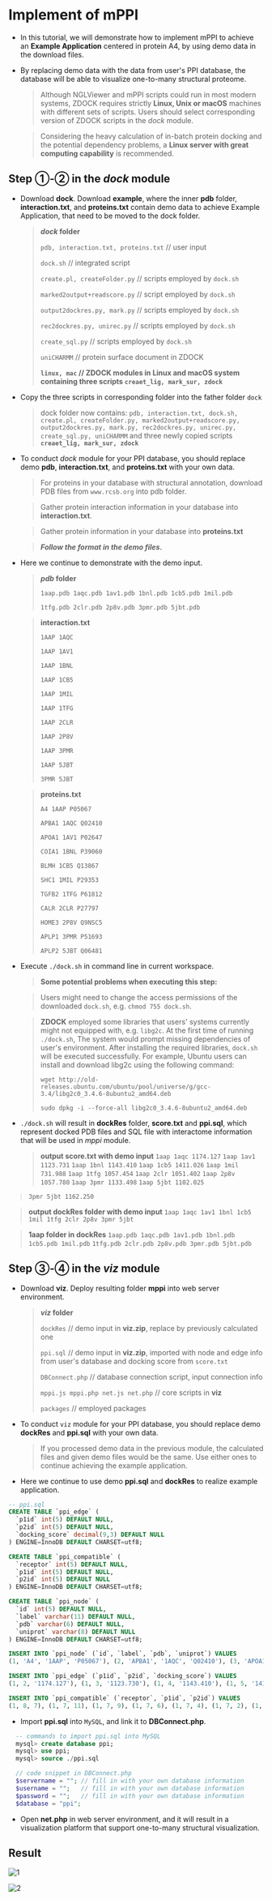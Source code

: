 # Implement of mPPI


- In this tutorial, we will demonstrate how to implement mPPI to achieve an **Example Application** centered in protein A4, by using demo data in the download files.
- By replacing demo data with the data from user's PPI database, the database will be able to visualize one-to-many structural proteome.

    > Although NGLViewer and mPPI scripts could run in most modern systems, ZDOCK requires strictly **Linux, Unix or macOS** machines with different sets of scripts. Users should select corresponding version of ZDOCK scripts in the _dock_ module.

    > Considering the heavy calculation of in-batch protein docking and the potential dependency problems, a **Linux server with great computing capability** is recommended.



## Step ①-② in the _dock_ module

- Download **dock**. Download **example**, where the inner **pdb** folder, **interaction.txt**, and **proteins.txt** contain demo data to achieve Example Application, that need to be moved to the dock folder.

   > **_dock_ folder**
   >
   > `pdb, interaction.txt, proteins.txt` // user input
   >
   > `dock.sh` // integrated script
   >
   > `create.pl, createFolder.py` // scripts employed by `dock.sh`
   >
   > `marked2output+readscore.py` // script employed by `dock.sh`
   >
   > `output2dockres.py, mark.py` // scripts employed by `dock.sh`
   >
   > `rec2dockres.py, unirec.py` // scripts employed by `dock.sh`
   >
   > `create_sql.py` // scripts employed by `dock.sh`
   >
   > `uniCHARMM` // protein surface document in ZDOCK
   >
   > **`linux, mac` // ZDOCK modules in Linux and macOS system containing three scripts `creaet_lig, mark_sur, zdock`**
   
- Copy the three scripts in corresponding folder into the father folder `dock`
  
  > dock folder now contains: `pdb, interaction.txt, dock.sh, create.pl, createFolder.py, marked2output+readscore.py, output2dockres.py, mark.py, rec2dockres.py, unirec.py, create_sql.py, uniCHARMM` and three newly copied scripts **`creaet_lig, mark_sur, zdock`**
  
- To conduct _dock_ module for your PPI database, you should replace demo **pdb**, **interaction.txt**, and **proteins.txt** with your own data.
   > For proteins in your database with structural annotation, download PDB files from `www.rcsb.org` into pdb folder.
   
   > Gather protein interaction information in your database into **interaction.txt**.
   
   > Gather protein information in your database into **proteins.txt**
   
   > _**Follow the format in the demo files.**_

- Here we continue to demonstrate with the demo input.
  > **_pdb_ folder** 
  > 
  > `1aap.pdb 1aqc.pdb 1av1.pdb 1bnl.pdb 1cb5.pdb 1mil.pdb` 
  > 
  > `1tfg.pdb 2clr.pdb 2p8v.pdb 3pmr.pdb 5jbt.pdb`

    > **interaction.txt** 
    >
    > `1AAP 1AQC`
    >
    > `1AAP 1AV1`
    >
    > `1AAP 1BNL`
    >
    > `1AAP 1CB5`
    >
    > `1AAP 1MIL`
    >
    > `1AAP 1TFG`
    >
    > `1AAP 2CLR`
    >
    > `1AAP 2P8V`
    >
    > `1AAP 3PMR`
    >
    > `1AAP 5JBT`
    >
    > `3PMR 5JBT`
  
    > **proteins.txt** 
    >
    > `A4 1AAP P05067`
    >
    > `APBA1 1AQC Q02410`
    >
    > `APOA1 1AV1 P02647`
    >
    > `COIA1 1BNL P39060`
    >
    > `BLMH 1CB5 Q13867`
    >
    > `SHC1 1MIL P29353`
    >
    > `TGFB2 1TFG P61812`
    >
    > `CALR 2CLR P27797`
    >
    > `HOME3 2P8V Q9NSC5`
    >
    > `APLP1 3PMR P51693`
    >
    > `APLP2 5JBT Q06481`
  
- Execute `./dock.sh` in command line in current workspace.
  > **Some potential problems when executing this step:**

  > Users might need to change the access permissions of the downloaded `dock.sh`, e.g. `chmod 755 dock.sh`.

  > **ZDOCK** employed some libraries that users' systems currently might not equipped with, e.g. `libg2c`. At the first time of running `./dock.sh`, The system would prompt missing dependencies of user's environment. After installing the required libraries, `dock.sh` will be executed successfully. For example, Ubuntu users can install and download libg2c using the following command:
  >
  > `wget http://old-releases.ubuntu.com/ubuntu/pool/universe/g/gcc-3.4/libg2c0_3.4.6-8ubuntu2_amd64.deb`
  >
  > `sudo dpkg -i --force-all libg2c0_3.4.6-8ubuntu2_amd64.deb`
  
- `./dock.sh` will result in **dockRes** folder, **score.txt** and **ppi.sql**, which represent docked PDB files and SQL file with interactome information that will be used in _mppi_ module.
  
   > **output score.txt with demo input** 
   > `1aap 1aqc 1174.127`
   > `1aap 1av1 1123.731`
   > `1aap 1bnl 1143.410`
   > `1aap 1cb5 1411.026`
   > `1aap 1mil 731.988`
   > `1aap 1tfg 1057.454`
   > `1aap 2clr 1051.402`
   > `1aap 2p8v 1057.780`
   > `1aap 3pmr 1133.498`
   > `1aap 5jbt 1102.025`
> `3pmr 5jbt 1162.250`

   > **output dockRes folder with demo input** 
> `1aap 1aqc 1av1 1bnl 1cb5 1mil 1tfg 2clr 2p8v 3pmr 5jbt`

   > **1aap folder in dockRes** 
   > `1aap.pdb 1aqc.pdb 1av1.pdb 1bnl.pdb 1cb5.pdb 1mil.pdb` 
   > `1tfg.pdb 2clr.pdb 2p8v.pdb 3pmr.pdb 5jbt.pdb`



## Step ③-④ in the _viz_ module

- Download **viz**. Deploy resulting folder **mppi** into web server environment.
  
   > **_viz_ folder** 
   >
   > `dockRes` // demo input in **viz.zip**, replace by previously calculated one
   >
   > `ppi.sql` // demo input in **viz.zip**, imported with node and edge info from user's database and docking score from `score.txt`
   >
   > `DBConnect.php` // database connection script, input connection info
   >
   > `mppi.js mppi.php net.js net.php` // core scripts in **viz**
   >
   > `packages` // employed packages
   
- To conduct `viz` module for your PPI database, you should replace demo **dockRes** and **ppi.sql** with your own data.
   > If you processed demo data in the previous module, the calculated files and given demo files would be the same. Use either ones to continue achieving the example application.
   
- Here we continue to use demo **ppi.sql** and **dockRes** to realize example application.
```sql
-- ppi.sql 
CREATE TABLE `ppi_edge` (
  `p1id` int(5) DEFAULT NULL,
  `p2id` int(5) DEFAULT NULL,
  `docking_score` decimal(9,3) DEFAULT NULL
) ENGINE=InnoDB DEFAULT CHARSET=utf8;

CREATE TABLE `ppi_compatible` (
  `receptor` int(5) DEFAULT NULL,
  `p1id` int(5) DEFAULT NULL,
  `p2id` int(5) DEFAULT NULL
) ENGINE=InnoDB DEFAULT CHARSET=utf8;

CREATE TABLE `ppi_node` (
  `id` int(5) DEFAULT NULL,
  `label` varchar(11) DEFAULT NULL,
  `pdb` varchar(6) DEFAULT NULL,
  `uniprot` varchar(8) DEFAULT NULL
) ENGINE=InnoDB DEFAULT CHARSET=utf8;

INSERT INTO `ppi_node` (`id`, `label`, `pdb`, `uniprot`) VALUES
(1, 'A4', '1AAP', 'P05067'), (2, 'APBA1', '1AQC', 'Q02410'), (3, 'APOA1', '1AV1', 'P02647'), (4, 'COIA1', '1BNL', 'P39060'), (5, 'BLMH', '1CB5', 'Q13867'), (6, 'SHC1', '1MIL', 'P29353'), (7, 'TGFB2', '1TFG', 'P61812'), (8, 'CALR', '2CLR', 'P27797'), (9, 'HOME3', '2P8V', 'Q9NSC5'), (10, 'APLP1', '3PMR', 'P51693'), (11, 'APLP2', '5JBT', 'Q06481');

INSERT INTO `ppi_edge` (`p1id`, `p2id`, `docking_score`) VALUES
(1, 2, '1174.127'), (1, 3, '1123.730'), (1, 4, '1143.410'), (1, 5, '1411.025'), (1, 6, '731.988'), (1, 7, '1057.454'), (1, 8, '1051.402'), (1, 9, '1057.780'), (1, 10, '1133.499'), (1, 11, '1102.025'), (10, 11, '1162.250');

INSERT INTO `ppi_compatible` (`receptor`, `p1id`, `p2id`) VALUES
(1, 8, 7), (1, 7, 11), (1, 7, 9), (1, 7, 6), (1, 7, 4), (1, 7, 2), (1, 7, 10), (1, 11, 6), (1, 9, 6), (1, 6, 5), (1, 6, 10), (10, 11, 1);
```

- Import **ppi.sql** into `MySQL`, and link it to **DBConnect.php**.
```sql
  -- commands to import ppi.sql into MySQL
  mysql> create database ppi;
  mysql> use ppi;
  mysql> source ./ppi.sql
```
```php
  // code snippet in DBConnect.php
  $servername = ""; // fill in with your own database information
  $username = "";   // fill in with your own database information
  $password = "";   // fill in with your own database information
  $database = "ppi";
```
- Open **net.php** in web server environment, and it will result in a visualization platform that support one-to-many structural visualization.



## Result

![1](1.png)

![2](2.png)
